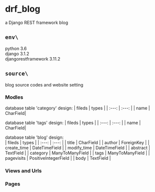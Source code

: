 # drf_blog  
a Django REST framework blog  

## `env\`
python 3.6  
django 3.1.2  
djangorestframework 3.11.2

## `source\`
blog source codes and website setting

### Modles
database table 'category' design: 
| fileds | types |
| :---: | :---: |
| name | CharField|

database table 'tags' design: 
| fileds | types |
| :---: | :---: |
| name | CharField|

database table 'blog' design:  
| fileds | types |
| :---: | :---: |
| title | CharField |
| author | ForeignKey |
| create_time | DateTimeField |
| modify_time | DateTimeField |
| abstract | TextField |
| category |  ManyToManyField |
| tags | ManyToManyField |
| pagevisits | PositiveIntegerField |
| body | TextField |
### Views and Urls
### Pages
